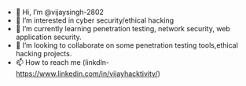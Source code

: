 - 👋 Hi, I’m @vijaysingh-2802
- 👀 I’m interested in cyber security/ethical hacking
- 🌱 I’m currently learning penetration testing, network security, web application security.
- 💞️ I’m looking to collaborate on some penetration testing tools,ethical hacking projects.
- 📫 How to reach me (linkdln-https://www.linkedin.com/in/vijayhacktivity/)

<!---
vijaysingh-2802/vijaysingh-2802 is a ✨ special ✨ repository because its `README.md` (this file) appears on your GitHub profile.
You can click the Preview link to take a look at your changes.
--->
